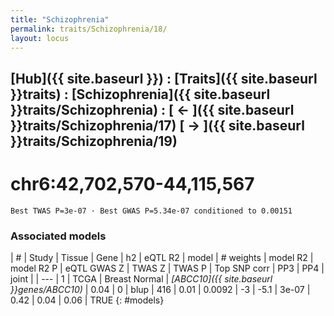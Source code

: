 ```yaml
---
title: "Schizophrenia"
permalink: traits/Schizophrenia/18/ 
layout: locus
---
```


## [Hub]({{ site.baseurl }}) : [Traits]({{ site.baseurl }}traits) : [Schizophrenia]({{ site.baseurl }}traits/Schizophrenia) :  [ ← ]({{ site.baseurl }}traits/Schizophrenia/17)  [ → ]({{ site.baseurl }}traits/Schizophrenia/19)

# chr6:42,702,570-44,115,567

`Best TWAS P=3e-07 · Best GWAS P=5.34e-07 conditioned to 0.00151`

<script>
Plotly.d3.csv("../18.cond.csv", function(data){ processData(data) } );
</script><div id="graph"></div>

### Associated models

| # | Study | Tissue | Gene | h2 | eQTL R2 | model | # weights | model R2 | model R2 P | eQTL GWAS Z | TWAS Z | TWAS P | Top SNP corr | PP3 | PP4 | joint |
| --- |
1 | TCGA | Breast Normal | *[ABCC10]({{ site.baseurl }}genes/ABCC10)* | 0.04 | 0 | blup | 416 | 0.01 | 0.0092 | -3 | -5.1 | 3e-07 | 0.42 | 0.04 | 0.06 | TRUE
{: #models}

